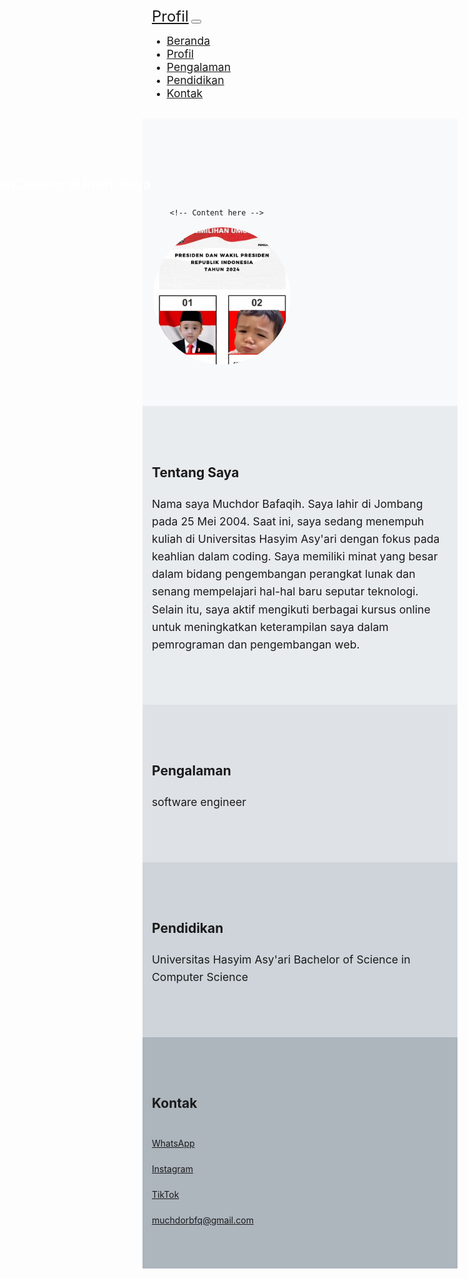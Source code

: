 <!DOCTYPE html>
<html lang="en">
<head>
  <meta charset="UTF-8">
  <meta name="viewport" content="width=device-width, initial-scale=1.0">
  <title>Profil - Muchdor Bafaqih</title>
  <!-- Bootstrap CSS -->
  <link href="https://cdn.jsdelivr.net/npm/bootstrap@5.3.0-alpha1/dist/css/bootstrap.min.css" rel="stylesheet">
  <link href="https://cdnjs.cloudflare.com/ajax/libs/font-awesome/5.15.4/css/all.min.css" rel="stylesheet">

  <!-- Custom CSS -->
  <style>
    /* Custom styles */

    /* Navbar */
    .navbar {
      padding: 1rem 0;
    }

    .navbar-brand {
      font-size: 1.5rem;
    }

    .nav-link {
      font-size: 1.1rem;
    }

    /* Sections */
    section {
      padding: 4rem 0;
    }

    /* Home Section */
    #home {
      background-color: #f8f9fa;
    }

    /* About Section */
    #about {
      background-color: #e9ecef;
    }

    /* Experience Section */
    #experience {
      background-color: #dee2e6;
    }

    /* Education Section */
    #education {
      background-color: #ced4da;
    }

    /* Contact Section */
    #contact {
      background-color: #adb5bd;
    }

    /* Typography */
    h1, h2, h3, h4, h5, h6 {
      margin-bottom: 1.5rem;
    }

    p {
      font-size: 1.1rem;
      line-height: 1.6;
    }

    /* Container */
    .container {
      max-width: 960px;
      margin: 0 auto;
      padding: 0 15px;
    }

    /* Adjustments for smaller screens */
    @media (max-width: 768px) {
      .navbar-brand {
        font-size: 1.3rem;
      }
      .nav-link {
        font-size: 1rem;
      }
    }
  </style>
  
</head>
<style>
  .contact-icon {
      font-size: 34px; /* Ubah ukuran ikon sesuai kebutuhan */
  }
</style>

<body>

  <!-- Navbar -->
  <nav class="navbar navbar-expand-lg navbar-dark bg-dark">
    <div class="container">
      <a class="navbar-brand" href="#">Profil</a>
      <button class="navbar-toggler" type="button" data-bs-toggle="collapse" data-bs-target="#navbarNav" aria-controls="navbarNav" aria-expanded="false" aria-label="Toggle navigation">
        <span class="navbar-toggler-icon"></span>
      </button>
      <div class="collapse navbar-collapse" id="navbarNav">
        <ul class="navbar-nav ms-auto">
          <li class="nav-item">
            <a class="nav-link" href="#home">Beranda</a>
          </li>
          <li class="nav-item">
            <a class="nav-link" href="#about">Profil</a>
          </li>
          <li class="nav-item">
            <a class="nav-link" href="#experience">Pengalaman</a>
          </li>
          <li class="nav-item">
            <a class="nav-link" href="#education">Pendidikan</a>
          </li>
          <li class="nav-item">
            <a class="nav-link" href="#contact">Kontak</a>
          </li>
        </ul>
      </div>
    </div>
  </nav>

  <!-- Home Section -->
  <section id="home" class="py-5" style="background-image: url('keren.avif');">
    <div class="container">
        <h1 id="welcome" style="color: white;">Selamat Datang di Profil Saya</h1>

        <!-- Content here -->

   <div class="profile-pic-container">
            <img src="cipung.jpeg" alt="Foto Profil" class="img-fluid rounded profile-pic">
        </div>
    </div>

  <style>
        /* Animasi teks */
        @keyframes moveText {
            0% {
                transform: translateX(-100%);
            }
            100% {
                transform: translateX(100%);
            }
        }

        /* Gaya untuk teks bergerak */
        #welcome {
            position: relative;
            animation: moveText 10s linear infinite; 
        }

        /* Gaya untuk container gambar */
        .profile-pic-container {
            width: 220px;
            height: 220px;
            overflow: hidden;
            border: 2px solid transparent;
            border-radius: 50%;
            transition: all 0.3s ease;
        }

        .profile-pic-container:hover {
            border-color: white;
        }

        .profile-pic {
            width: 100%;
            height: 100%;
            object-fit: cover;
            border-radius: 50%;
        }
    </style>
</section>

  <!-- About Section -->
  <section id="about" class="py-5">
    <div class="container">
      <h2>Tentang Saya</h2>
      <div class="row">
        <div class="col-md-4">
         
          
 </div>
        <div class="col-md-8">
          <p>
            Nama saya Muchdor Bafaqih. Saya lahir di Jombang pada 25 Mei 2004. Saat ini, saya sedang menempuh kuliah di Universitas Hasyim Asy'ari dengan fokus pada keahlian dalam coding. Saya memiliki minat yang besar dalam bidang pengembangan perangkat lunak dan senang mempelajari hal-hal baru seputar teknologi. Selain itu, saya aktif mengikuti berbagai
             kursus online untuk meningkatkan keterampilan saya dalam pemrograman dan pengembangan web.</p>
        </div>
      </div>
    </div>
  </section>

  <!-- Experience Section -->
  <section id="experience" class="py-5">
    <div class="container">
      <h2>Pengalaman</h2>
      <p class="section-text">software engineer</p>
    </div>
  </section>

  <!-- Education Section -->
  <section id="education" class="py-5">
    <div class="container">
      <h2>Pendidikan</h2>
      <p class="section-text">Universitas Hasyim Asy'ari
        Bachelor of Science in Computer Science
    </p>
    </div>
  </section>

  <!-- Contact Section -->
  <section id="contact" class="py-5">
    <div class="container">
        <h2>Kontak</h2>
        <div class="contact-item">
            <i class="fab fa-whatsapp contact-icon"></i>
            <a href="https://wa.me/6285812016289" target="_blank">WhatsApp</a>
        </div>
        <div class="contact-item">
            <i class="fab fa-instagram contact-icon"></i>
            <a href="https://www.instagram.com/muchdorbfq/" target="_blank">Instagram</a>
        </div>
        <div class="contact-item">
            <i class="fab fa-tiktok contact-icon"></i>
            <a href="https://www.tiktok.com/@zeeta000" target="_blank">TikTok</a>
        </div>
        <div class="contact-item">
            <i class="far fa-envelope contact-icon"></i>
            <a href="mailto:muchdorbfq@gmail.com">muchdorbfq@gmail.com</a>
        </div>
    </div>
</section>



  <!-- Bootstrap Bundle with Popper -->
  <script src="https://cdn.jsdelivr.net/npm/bootstrap@5.3.0-alpha1/dist/js/bootstrap.bundle.min.js"></script>
</body>
</html>

